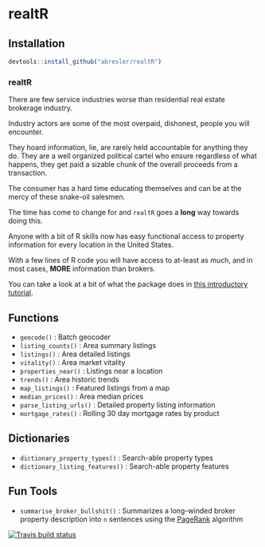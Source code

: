 realtR
================

## Installation

``` r
devtools::install_github("abresler/realtR")
```

### realtR

There are few service industries worse than residential real estate
brokerage industry.

Industry actors are some of the most overpaid, dishonest, people you
will encounter.

They hoard information, lie, are rarely held accountable for anything
they do. They are a well organized political cartel who ensure
regardless of what happens, they get paid a sizable chunk of the overall
proceeds from a transaction.

The consumer has a hard time educating themselves and can be at the
mercy of these snake-oil salesmen.

The time has come to change for and `realtR` goes a **long** way towards
doing this.

Anyone with a bit of R skills now has easy functional access to property
information for every location in the United States.

With a few lines of R code you will have access to at-least as much, and
in most cases, <strong>MORE</strong> information than brokers.

You can take a look at a bit of what the package does in
<a href="http://asbcllc.com/r_packages/realtR/2018/introduction/index.html" title="intro" target="_blank">this
introductory tutorial</a>.

## Functions

  - `geocode()` : Batch geocoder
  - `listing_counts()` : Area summary listings
  - `listings()` : Area detailed listings
  - `vitality()` : Area market vitality
  - `properties_near()` : Listings near a location
  - `trends()` : Area historic trends
  - `map_listings()` : Featured listings from a map
  - `median_prices()` : Area median prices
  - `parse_listing_urls()` : Detailed property listing information
  - `mortgage_rates()` : Rolling 30 day mortgage rates by product

## Dictionaries

  - `dictionary_property_types()` : Search-able property types
  - `dictionary_listing_features()` : Search-able property features

## Fun Tools

  - `summarise_broker_bullshit()` : Summarizes a long-winded broker
    property description into `n` sentences using the
    [PageRank](https://en.wikipedia.org/wiki/PageRank) algorithm

[![Travis build
status](https://travis-ci.org/abresler/realtR.svg?branch=master)](https://travis-ci.org/abresler/realtR)
